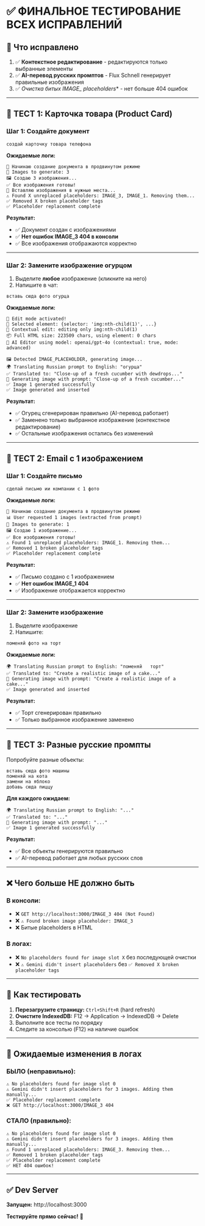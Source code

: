 # ✅ ФИНАЛЬНОЕ ТЕСТИРОВАНИЕ ВСЕХ ИСПРАВЛЕНИЙ

## 🎯 Что исправлено

1. ✅ **Контекстное редактирование** - редактируются только выбранные элементы
2. ✅ **AI-перевод русских промптов** - Flux Schnell генерирует правильные изображения
3. ✅ **Очистка битых IMAGE_* placeholders** - нет больше 404 ошибок

---

## 🧪 ТЕСТ 1: Карточка товара (Product Card)

### Шаг 1: Создайте документ
```
создай карточку товара телефона
```

**Ожидаемые логи:**
```
🚀 Начинаю создание документа в продвинутом режиме
🎨 Images to generate: 3
🖼️ Создаю 3 изображения...
✅ Все изображения готовы!
🔧 Вставляю изображения в нужные места...
⚠️ Found X unreplaced placeholders: IMAGE_3, IMAGE_1. Removing them...
✅ Removed X broken placeholder tags
✅ Placeholder replacement complete
```

**Результат:**
- ✅ Документ создан с изображениями
- ✅ **Нет ошибок IMAGE_3 404 в консоли**
- ✅ Все изображения отображаются корректно

---

### Шаг 2: Замените изображение огурцом
1. Выделите **любое** изображение (кликните на него)
2. Напишите в чат:
```
вставь сюда фото огурца
```

**Ожидаемые логи:**
```
🔧 Edit mode activated!
🎯 Selected element: {selector: 'img:nth-child(1)', ...}
🎯 Contextual edit: editing only img:nth-child(1)
📦 Full HTML size: 223509 chars, using element: 0 chars
🤖 AI Editor using model: openai/gpt-4o (contextual: true, mode: advanced)

🖼️ Detected IMAGE_PLACEHOLDER, generating image...
🌍 Translating Russian prompt to English: "огурца"
✅ Translated to: "Close-up of a fresh cucumber with dewdrops..."
🎨 Generating image with prompt: "Close-up of a fresh cucumber..."
✅ Image 1 generated successfully
✅ Image generated and inserted
```

**Результат:**
- ✅ Огурец сгенерирован правильно (AI-перевод работает)
- ✅ Заменено только выбранное изображение (контекстное редактирование)
- ✅ Остальные изображения остались без изменений

---

## 🧪 ТЕСТ 2: Email с 1 изображением

### Шаг 1: Создайте письмо
```
сделай письмо ии компании с 1 фото
```

**Ожидаемые логи:**
```
🚀 Начинаю создание документа в продвинутом режиме
📊 User requested 1 images (extracted from prompt)
🎨 Images to generate: 1
🖼️ Создаю 1 изображение...
✅ Все изображения готовы!
⚠️ Found 1 unreplaced placeholders: IMAGE_1. Removing them...
✅ Removed 1 broken placeholder tags
✅ Placeholder replacement complete
```

**Результат:**
- ✅ Письмо создано с 1 изображением
- ✅ **Нет ошибок IMAGE_1 404**
- ✅ Изображение отображается корректно

---

### Шаг 2: Замените изображение
1. Выделите изображение
2. Напишите:
```
поменяй фото на торт
```

**Ожидаемые логи:**
```
🌍 Translating Russian prompt to English: "поменяй   торт"
✅ Translated to: "Create a realistic image of a cake..."
🎨 Generating image with prompt: "Create a realistic image of a cake..."
✅ Image generated and inserted
```

**Результат:**
- ✅ Торт сгенерирован правильно
- ✅ Только выбранное изображение заменено

---

## 🧪 ТЕСТ 3: Разные русские промпты

Попробуйте разные объекты:

```
вставь сюда фото машины
поменяй на кота
замени на яблоко
добавь сюда пиццу
```

**Для каждого ожидаем:**
```
🌍 Translating Russian prompt to English: "..."
✅ Translated to: "..."
🎨 Generating image with prompt: "..."
✅ Image 1 generated successfully
```

**Результат:**
- ✅ Все объекты генерируются правильно
- ✅ AI-перевод работает для любых русских слов

---

## ❌ Чего больше НЕ должно быть

### В консоли:
- ❌ `GET http://localhost:3000/IMAGE_3 404 (Not Found)`
- ❌ `⚠️ Found broken image placeholder: IMAGE_3`
- ❌ Битые placeholders в HTML

### В логах:
- ❌ `No placeholders found for image slot X` без последующей очистки
- ❌ `⚠️ Gemini didn't insert placeholders` без `✅ Removed X broken placeholder tags`

---

## 🚀 Как тестировать

1. **Перезагрузите страницу:** `Ctrl+Shift+R` (hard refresh)
2. **Очистите IndexedDB:** F12 → Application → IndexedDB → Delete
3. Выполните все тесты по порядку
4. Следите за консолью (F12) на наличие ошибок

---

## 📝 Ожидаемые изменения в логах

### БЫЛО (неправильно):
```
⚠️ No placeholders found for image slot 0
⚠️ Gemini didn't insert placeholders for 3 images. Adding them manually...
✅ Placeholder replacement complete
❌ GET http://localhost:3000/IMAGE_3 404
```

### СТАЛО (правильно):
```
⚠️ No placeholders found for image slot 0
⚠️ Gemini didn't insert placeholders for 3 images. Adding them manually...
⚠️ Found 1 unreplaced placeholders: IMAGE_3. Removing them...
✅ Removed 1 broken placeholder tags
✅ Placeholder replacement complete
✅ НЕТ 404 ошибок!
```

---

## ✅ Dev Server

**Запущен:** http://localhost:3000

**Тестируйте прямо сейчас!** 🎉

